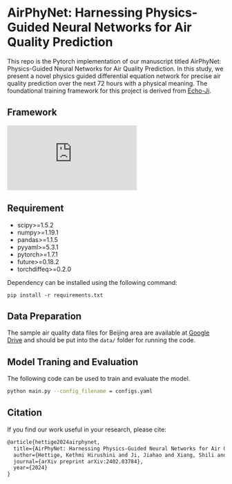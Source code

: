 # AirPhyNet: Harnessing Physics-Guided Neural Networks for Air Quality Prediction
This repo is the Pytorch implementation of our manuscript titled AirPhyNet: Physics-Guided Neural Networks for Air Quality Prediction. In this study, we present a novel physics guided differential equation network for precise air quality prediction over the next 72 hours with a physical meaning. The foundational training framework for this project is derived from [Echo-Ji](https://github.com/Echo-Ji/STDEN/tree/main).

## Framework
![AirPhyNet framework](https://github.com/kethmih/AirPhyNet/blob/main/img/AirPhyNet_Framework.pdf)

## Requirement
* scipy>=1.5.2
* numpy>=1.19.1
* pandas>=1.1.5
* pyyaml>=5.3.1
* pytorch>=1.7.1
* future>=0.18.2
* torchdiffeq>=0.2.0

Dependency can be installed using the following command:

```
pip install -r requirements.txt
```
## Data Preparation
The sample air quality data files for Beijing area are available at [Google Drive](https://drive.google.com/drive/folders/1RWOA7kaPFAgjedoszOLCAjoQR1XSv8Dt) and should be put into the `data/` folder for running the code.

## Model Traning and Evaluation
The following code can be used to train and evaluate the model. 
```bash
python main.py --config_filename = configs.yaml
```
## Citation
If you find our work useful in your research, please cite:
```tex
@article{hettige2024airphynet,
  title={AirPhyNet: Harnessing Physics-Guided Neural Networks for Air Quality Prediction},
  author={Hettige, Kethmi Hirushini and Ji, Jiahao and Xiang, Shili and Long, Cheng and Cong, Gao and Wang, Jingyuan},
  journal={arXiv preprint arXiv:2402.03784},
  year={2024}
}
```
